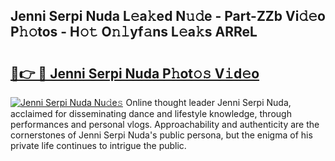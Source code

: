 ## Jenni Serpi Nuda L𝚎a𝚔ed N𝚞𝚍e - Part-ZZb Vi𝚍𝚎o P𝚑𝚘tos - H𝚘𝚝 O𝚗𝚕yf𝚊ns L𝚎a𝚔s ARReL

# <h2><a href="http://kf0isgp.oniu.top/?m=Jenni+Serpi+Nuda">🔗👉 🔴 Jenni Serpi Nuda P𝚑ot𝚘𝚜 V𝚒d𝚎o</a></h2>

[![Jenni Serpi Nuda Nu𝚍e𝚜](https://i.imgur.com/0qMVB7G.gif)](http://kf0isgp.oniu.top/?m=Jenni+Serpi+Nuda)
Online thought leader Jenni Serpi Nuda, acclaimed for disseminating dance and lifestyle knowledge, through performances and personal vlogs. Approachability and authenticity are the cornerstones of Jenni Serpi Nuda's public persona, but the enigma of his private life continues to intrigue the public.  
